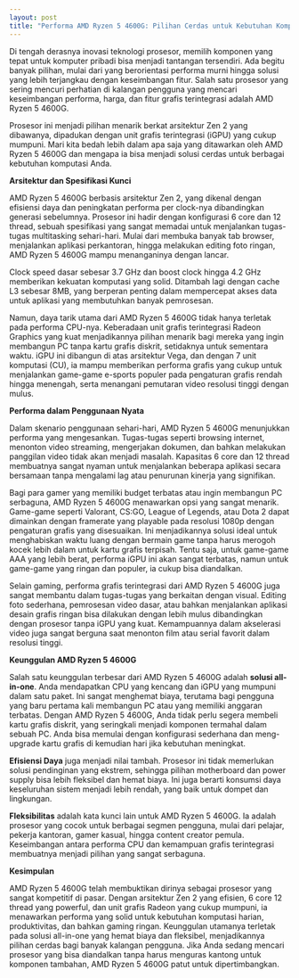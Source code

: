 ```yaml
---
layout: post
title: "Performa AMD Ryzen 5 4600G: Pilihan Cerdas untuk Kebutuhan Komputasi Harian dan Gaming Ringan"
---
```


Di tengah derasnya inovasi teknologi prosesor, memilih komponen yang tepat untuk komputer pribadi bisa menjadi tantangan tersendiri. Ada begitu banyak pilihan, mulai dari yang berorientasi performa murni hingga solusi yang lebih terjangkau dengan keseimbangan fitur. Salah satu prosesor yang sering mencuri perhatian di kalangan pengguna yang mencari keseimbangan performa, harga, dan fitur grafis terintegrasi adalah AMD Ryzen 5 4600G.

Prosesor ini menjadi pilihan menarik berkat arsitektur Zen 2 yang dibawanya, dipadukan dengan unit grafis terintegrasi (iGPU) yang cukup mumpuni. Mari kita bedah lebih dalam apa saja yang ditawarkan oleh AMD Ryzen 5 4600G dan mengapa ia bisa menjadi solusi cerdas untuk berbagai kebutuhan komputasi Anda.

**Arsitektur dan Spesifikasi Kunci**

AMD Ryzen 5 4600G berbasis arsitektur Zen 2, yang dikenal dengan efisiensi daya dan peningkatan performa per clock-nya dibandingkan generasi sebelumnya. Prosesor ini hadir dengan konfigurasi 6 core dan 12 thread, sebuah spesifikasi yang sangat memadai untuk menjalankan tugas-tugas multitasking sehari-hari. Mulai dari membuka banyak tab browser, menjalankan aplikasi perkantoran, hingga melakukan editing foto ringan, AMD Ryzen 5 4600G mampu menanganinya dengan lancar.

Clock speed dasar sebesar 3.7 GHz dan boost clock hingga 4.2 GHz memberikan kekuatan komputasi yang solid. Ditambah lagi dengan cache L3 sebesar 8MB, yang berperan penting dalam mempercepat akses data untuk aplikasi yang membutuhkan banyak pemrosesan.

Namun, daya tarik utama dari AMD Ryzen 5 4600G tidak hanya terletak pada performa CPU-nya. Keberadaan unit grafis terintegrasi Radeon Graphics yang kuat menjadikannya pilihan menarik bagi mereka yang ingin membangun PC tanpa kartu grafis diskrit, setidaknya untuk sementara waktu. iGPU ini dibangun di atas arsitektur Vega, dan dengan 7 unit komputasi (CU), ia mampu memberikan performa grafis yang cukup untuk menjalankan game-game e-sports populer pada pengaturan grafis rendah hingga menengah, serta menangani pemutaran video resolusi tinggi dengan mulus.

**Performa dalam Penggunaan Nyata**

Dalam skenario penggunaan sehari-hari, AMD Ryzen 5 4600G menunjukkan performa yang mengesankan. Tugas-tugas seperti browsing internet, menonton video streaming, mengerjakan dokumen, dan bahkan melakukan panggilan video tidak akan menjadi masalah. Kapasitas 6 core dan 12 thread membuatnya sangat nyaman untuk menjalankan beberapa aplikasi secara bersamaan tanpa mengalami lag atau penurunan kinerja yang signifikan.

Bagi para gamer yang memiliki budget terbatas atau ingin membangun PC serbaguna, AMD Ryzen 5 4600G menawarkan opsi yang sangat menarik. Game-game seperti Valorant, CS:GO, League of Legends, atau Dota 2 dapat dimainkan dengan framerate yang playable pada resolusi 1080p dengan pengaturan grafis yang disesuaikan. Ini menjadikannya solusi ideal untuk menghabiskan waktu luang dengan bermain game tanpa harus merogoh kocek lebih dalam untuk kartu grafis terpisah. Tentu saja, untuk game-game AAA yang lebih berat, performa iGPU ini akan sangat terbatas, namun untuk game-game yang ringan dan populer, ia cukup bisa diandalkan.

Selain gaming, performa grafis terintegrasi dari AMD Ryzen 5 4600G juga sangat membantu dalam tugas-tugas yang berkaitan dengan visual. Editing foto sederhana, pemrosesan video dasar, atau bahkan menjalankan aplikasi desain grafis ringan bisa dilakukan dengan lebih mulus dibandingkan dengan prosesor tanpa iGPU yang kuat. Kemampuannya dalam akselerasi video juga sangat berguna saat menonton film atau serial favorit dalam resolusi tinggi.

**Keunggulan AMD Ryzen 5 4600G**

Salah satu keunggulan terbesar dari AMD Ryzen 5 4600G adalah **solusi all-in-one**. Anda mendapatkan CPU yang kencang dan iGPU yang mumpuni dalam satu paket. Ini sangat menghemat biaya, terutama bagi pengguna yang baru pertama kali membangun PC atau yang memiliki anggaran terbatas. Dengan AMD Ryzen 5 4600G, Anda tidak perlu segera membeli kartu grafis diskrit, yang seringkali menjadi komponen termahal dalam sebuah PC. Anda bisa memulai dengan konfigurasi sederhana dan meng-upgrade kartu grafis di kemudian hari jika kebutuhan meningkat.

**Efisiensi Daya** juga menjadi nilai tambah. Prosesor ini tidak memerlukan solusi pendinginan yang ekstrem, sehingga pilihan motherboard dan power supply bisa lebih fleksibel dan hemat biaya. Ini juga berarti konsumsi daya keseluruhan sistem menjadi lebih rendah, yang baik untuk dompet dan lingkungan.

**Fleksibilitas** adalah kata kunci lain untuk AMD Ryzen 5 4600G. Ia adalah prosesor yang cocok untuk berbagai segmen pengguna, mulai dari pelajar, pekerja kantoran, gamer kasual, hingga content creator pemula. Keseimbangan antara performa CPU dan kemampuan grafis terintegrasi membuatnya menjadi pilihan yang sangat serbaguna.

**Kesimpulan**

AMD Ryzen 5 4600G telah membuktikan dirinya sebagai prosesor yang sangat kompetitif di pasar. Dengan arsitektur Zen 2 yang efisien, 6 core 12 thread yang powerful, dan unit grafis Radeon yang cukup mumpuni, ia menawarkan performa yang solid untuk kebutuhan komputasi harian, produktivitas, dan bahkan gaming ringan. Keunggulan utamanya terletak pada solusi all-in-one yang hemat biaya dan fleksibel, menjadikannya pilihan cerdas bagi banyak kalangan pengguna. Jika Anda sedang mencari prosesor yang bisa diandalkan tanpa harus menguras kantong untuk komponen tambahan, AMD Ryzen 5 4600G patut untuk dipertimbangkan.
